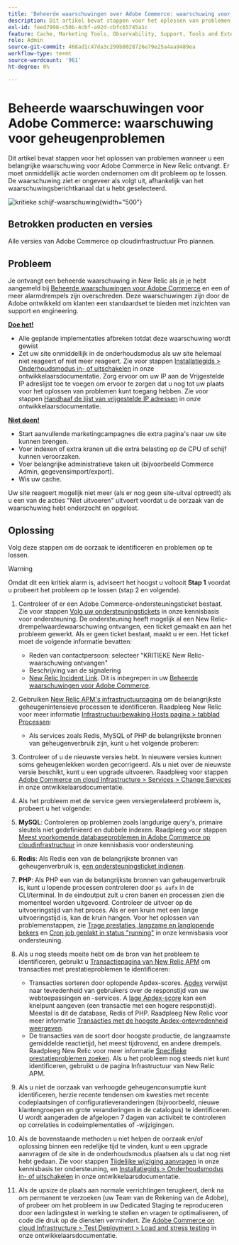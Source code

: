 ```yaml
---
title: 'Beheerde waarschuwingen over Adobe Commerce: waarschuwing voor essentieel geheugen'
description: Dit artikel bevat stappen voor het oplossen van problemen wanneer u een belangrijke waarschuwing voor Adobe Commerce in New Relic ontvangt. Er moet onmiddellijk actie worden ondernomen om dit probleem op te lossen. De waarschuwing ziet er ongeveer als volgt uit, afhankelijk van het waarschuwingsberichtkanaal dat u hebt geselecteerd.
exl-id: feed7998-c50b-4cbf-a92d-cbfc65745a1c
feature: Cache, Marketing Tools, Observability, Support, Tools and External Services
role: Admin
source-git-commit: 468ad1c47da3c299b8028726e79e25a4aa9489ea
workflow-type: tm+mt
source-wordcount: '961'
ht-degree: 0%

---
```


# Beheerde waarschuwingen voor Adobe Commerce: waarschuwing voor geheugenproblemen

Dit artikel bevat stappen voor het oplossen van problemen wanneer u een belangrijke waarschuwing voor Adobe Commerce in New Relic ontvangt. Er moet onmiddellijk actie worden ondernomen om dit probleem op te lossen. De waarschuwing ziet er ongeveer als volgt uit, afhankelijk van het waarschuwingsberichtkanaal dat u hebt geselecteerd.

![kritieke schijf-waarschuwing](assets/memory-critical-magento-managed.png){width="500"}

## Betrokken producten en versies

Alle versies van Adobe Commerce op cloudinfrastructuur Pro plannen.

## Probleem

Je ontvangt een beheerde waarschuwing in New Relic als je je hebt aangemeld bij [Beheerde waarschuwingen voor Adobe Commerce](/help/support-tools/managed-alerts-for-adobe-commerce/managed-alerts-for-magento-commerce.md) en een of meer alarmdrempels zijn overschreden. Deze waarschuwingen zijn door de Adobe ontwikkeld om klanten een standaardset te bieden met inzichten van support en engineering.

<u> **Doe het!** </u>

* Alle geplande implementaties afbreken totdat deze waarschuwing wordt gewist
* Zet uw site onmiddellijk in de onderhoudsmodus als uw site helemaal niet reageert of niet meer reageert. Zie voor stappen [Installatiegids > Onderhoudsmodus in- of uitschakelen](https://devdocs.magento.com/guides/v2.4/install-gde/install/cli/install-cli-subcommands-maint.html?itm_source=devdocs&amp;itm_medium=search_page&amp;itm_campaign=federated_search&amp;itm_term=mainten) in onze ontwikkelaarsdocumentatie. Zorg ervoor om uw IP aan de Vrijgestelde IP adreslijst toe te voegen om ervoor te zorgen dat u nog tot uw plaats voor het oplossen van problemen kunt toegang hebben. Zie voor stappen [Handhaaf de lijst van vrijgestelde IP adressen](https://devdocs.magento.com/guides/v2.4/install-gde/install/cli/install-cli-subcommands-maint.html?itm_source=devdocs&amp;itm_medium=search_page&amp;itm_campaign=federated_search&amp;itm_term=mainten#instgde-cli-maint-exempt) in onze ontwikkelaarsdocumentatie.

<u>**Niet doen!**</u>

* Start aanvullende marketingcampagnes die extra pagina&#39;s naar uw site kunnen brengen.
* Voer indexen of extra kranen uit die extra belasting op de CPU of schijf kunnen veroorzaken.
* Voer belangrijke administratieve taken uit (bijvoorbeeld Commerce Admin, gegevensimport/export).
* Wis uw cache.

Uw site reageert mogelijk niet meer (als er nog geen site-uitval optreedt) als u een van de acties &quot;Niet uitvoeren&quot; uitvoert voordat u de oorzaak van de waarschuwing hebt onderzocht en opgelost.

## Oplossing

Volg deze stappen om de oorzaak te identificeren en problemen op te lossen.

>[!WARNING]
>
>Omdat dit een kritiek alarm is, adviseert het hoogst u voltooit **Stap 1** voordat u probeert het probleem op te lossen (stap 2 en volgende).

1. Controleer of er een Adobe Commerce-ondersteuningsticket bestaat. Zie voor stappen [Volg uw ondersteuningstickets](/help/help-center-guide/help-center/magento-help-center-user-guide.md#track-tickets) in onze kennisbasis voor ondersteuning. De ondersteuning heeft mogelijk al een New Relic-drempelwaardewaarschuwing ontvangen, een ticket gemaakt en aan het probleem gewerkt. Als er geen ticket bestaat, maakt u er een. Het ticket moet de volgende informatie bevatten:
   * Reden van contactpersoon: selecteer &quot;KRITIEKE New Relic-waarschuwing ontvangen&quot;
   * Beschrijving van de signalering
   * [New Relic Incident Link](https://docs.newrelic.com/docs/alerts-applied-intelligence/new-relic-alerts/alert-incidents/view-violation-event-details-incidents). Dit is inbegrepen in uw [Beheerde waarschuwingen voor Adobe Commerce](/help/support-tools/managed-alerts-for-adobe-commerce/managed-alerts-for-magento-commerce.md).

1. Gebruiken [New Relic APM&#39;s infrastructuurpagina](https://docs.newrelic.com/docs/infrastructure/infrastructure-ui-pages/infra-hosts-ui-page/) om de belangrijkste geheugenintensieve processen te identificeren. Raadpleeg New Relic voor meer informatie [Infrastructuurbewaking Hosts pagina > tabblad Processen](https://docs.newrelic.com/docs/infrastructure/infrastructure-ui-pages/infra-hosts-ui-page/#processes):
   * Als services zoals Redis, MySQL of PHP de belangrijkste bronnen van geheugenverbruik zijn, kunt u het volgende proberen:
1. Controleer of u de nieuwste versies hebt. In nieuwere versies kunnen soms geheugenlekken worden gecorrigeerd. Als u niet over de nieuwste versie beschikt, kunt u een upgrade uitvoeren. Raadpleeg voor stappen [Adobe Commerce on cloud Infrastructure > Services > Change Services](https://experienceleague.adobe.com/docs/commerce-cloud-service/user-guide/configure/service/services-yaml.html) in onze ontwikkelaarsdocumentatie.
1. Als het probleem met de service geen versiegerelateerd probleem is, probeert u het volgende:
1. **MySQL**: Controleren op problemen zoals langdurige query&#39;s, primaire sleutels niet gedefinieerd en dubbele indexen. Raadpleeg voor stappen [Meest voorkomende databaseproblemen in Adobe Commerce op cloudinfrastructuur](https://experienceleague.adobe.com/docs/commerce-operations/implementation-playbook/best-practices/maintenance/resolve-database-performance-issues.html) in onze kennisbasis voor ondersteuning.
1. **Redis**: Als Redis een van de belangrijkste bronnen van geheugenverbruik is, [een ondersteuningsticket indienen](/help/help-center-guide/help-center/magento-help-center-user-guide.md#submit-ticket).
1. **PHP**: Als PHP een van de belangrijkste bronnen van geheugenverbruik is, kunt u lopende processen controleren door `ps aufx` in de CLI/terminal. In de eindoutput zult u cron banen en processen zien die momenteel worden uitgevoerd. Controleer de uitvoer op de uitvoeringstijd van het proces. Als er een kruin met een lange uitvoeringstijd is, kan de kruin hangen. Voor het oplossen van problemenstappen, zie [Trage prestaties, langzame en langlopende bekers](/help/troubleshooting/miscellaneous/slow-performance-slow-and-long-running-crons.md) en [Cron job geplakt in status &quot;running&quot;](https://support.magento.com/hc/en-us/articles/360033099451) in onze kennisbasis voor ondersteuning.
1. Als u nog steeds moeite hebt om de bron van het probleem te identificeren, gebruikt u [Transactiepagina van New Relic APM](https://docs.newrelic.com/docs/apm/applications-menu/monitoring/transactions-page-find-specific-performance-problems) om transacties met prestatieproblemen te identificeren:
   * Transacties sorteren door oplopende Apdex-scores. [Apdex](https://docs.newrelic.com/docs/apm/new-relic-apm/apdex/apdex-measure-user-satisfaction) verwijst naar tevredenheid van gebruikers over de responstijd van uw webtoepassingen en -services. A [lage Apdex-score](/help/support-tools/managed-alerts-for-adobe-commerce/managed-alerts-for-magento-commerce-apdex-warning-alert.md) kan een knelpunt aangeven (een transactie met een hogere responstijd). Meestal is dit de database, Redis of PHP. Raadpleeg New Relic voor meer informatie [Transacties met de hoogste Apdex-ontevredenheid weergeven](https://docs.newrelic.com/docs/apm/new-relic-apm/apdex/view-your-apdex-score#apdex-dissat).
   * De transacties van de soort door hoogste productie, de langzaamste gemiddelde reactietijd, het meest tijdrovend, en andere drempels. Raadpleeg New Relic voor meer informatie [Specifieke prestatieproblemen zoeken](https://docs.newrelic.com/docs/apm/applications-menu/monitoring/transactions-page-find-specific-performance-problems). Als u het probleem nog steeds niet kunt identificeren, gebruikt u de pagina Infrastructuur van New Relic APM.
1. Als u niet de oorzaak van verhoogde geheugenconsumptie kunt identificeren, herzie recente tendensen om kwesties met recente codeplaatsingen of configuratieveranderingen (bijvoorbeeld, nieuwe klantengroepen en grote veranderingen in de catalogus) te identificeren. U wordt aangeraden de afgelopen 7 dagen van activiteit te controleren op correlaties in codeimplementaties of -wijzigingen.
1. Als de bovenstaande methoden u niet helpen de oorzaak en/of oplossing binnen een redelijke tijd te vinden, kunt u een upgrade aanvragen of de site in de onderhoudsmodus plaatsen als u dat nog niet hebt gedaan. Zie voor stappen [Tijdelijke wijziging aanvragen](/help/how-to/general/how-to-request-temporary-magento-upsize.md) in onze kennisbasis ter ondersteuning, en [Installatiegids > Onderhoudsmodus in- of uitschakelen](https://devdocs.magento.com/guides/v2.4/install-gde/install/cli/install-cli-subcommands-maint.html?itm_source=devdocs&amp;itm_medium=search_page&amp;itm_campaign=federated_search&amp;itm_term=mainten) in onze ontwikkelaarsdocumentatie.
1. Als de upsize de plaats aan normale verrichtingen terugkeert, denk na om permanent te verzoeken (uw Team van de Rekening van de Adobe), of probeer om het probleem in uw Dedicated Staging te reproduceren door een ladingstest in werking te stellen en vragen te optimaliseren, of code die druk op de diensten vermindert. Zie [Adobe Commerce on cloud Infrastructure > Test Deployment > Load and stress testing](https://devdocs.magento.com/cloud/live/stage-prod-test.html#loadtest) in onze ontwikkelaarsdocumentatie.

